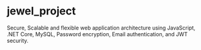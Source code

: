# jewel_project
Secure, Scalable and flexible web application architecture using JavaScript, .NET Core, MySQL, Password encryption, Email authentication, and JWT security.
